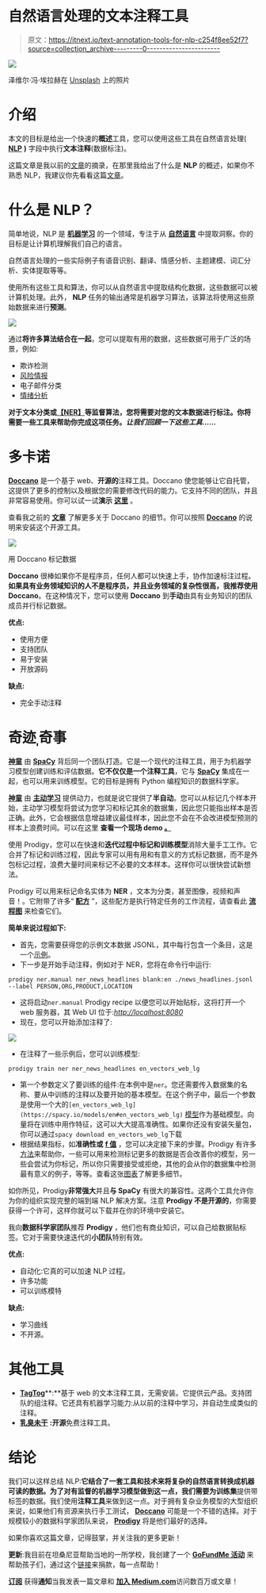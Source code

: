 # 自然语言处理的文本注释工具

> 原文：<https://itnext.io/text-annotation-tools-for-nlp-c254f8ee52f7?source=collection_archive---------0----------------------->

![](img/597c8eac3c8e1d3d4da6ba117c64622a.png)

泽维尔·冯·埃拉赫在 [Unsplash](https://unsplash.com?utm_source=medium&utm_medium=referral) 上的照片

# 介绍

本文的目标是给出一个快速的**概述**工具，您可以使用这些工具在自然语言处理( [**NLP**](https://en.wikipedia.org/wiki/Natural_language_processing) **)** 字段中执行**文本注释**(数据标注)。

这篇文章是我以前的[文章](/introduction-to-natural-language-processing-nlp-tools-for-python-cf39af3cfc64)的摘录，在那里我给出了什么是 **NLP** 的概述，如果你不熟悉 NLP，我建议你先看看这篇[文章](/introduction-to-natural-language-processing-nlp-tools-for-python-cf39af3cfc64)。

# 什么是 NLP？

简单地说，NLP 是 [**机器学习**](https://en.wikipedia.org/wiki/Machine_learning) 的一个领域，专注于从 [**自然语言**](https://en.wikipedia.org/wiki/Natural_language) 中提取洞察。你的目标是让计算机理解我们自己的语言。

自然语言处理的一些实际例子有语音识别、翻译、情感分析、主题建模、词汇分析、实体提取等等。

使用所有这些工具和算法，你可以从自然语言中提取结构化数据，这些数据可以被计算机处理。此外， **NLP** 任务的输出通常是机器学习算法，该算法将使用这些原始数据来进行**预测**。

![](img/2505ea7015b04dddf27a39ed337f55a4.png)

通过**将许多算法结合在一起**，您可以提取有用的数据，这些数据可用于广泛的场景，例如:

*   欺诈检测
*   [风险情报](https://aylien.com/solutions/risk-intelligence)
*   电子邮件分类
*   [情绪分析](https://pythonspot.com/python-sentiment-analysis/)

**对于文本分类或**[**【NER】**](https://en.wikipedia.org/wiki/Named-entity_recognition)**等监督算法，您将需要对您的文本数据进行标注。你将需要一些工具来帮助你完成这项任务。*让我们回顾一下这些工具……***

# 多卡诺

[**Doccano**](https://doccano.herokuapp.com/) 是一个基于 web、**开源的**注释工具。Doccano 使您能够让它自托管，这提供了更多的控制以及根据您的需要修改代码的能力。它支持不同的团队，并且非常容易使用。你可以试一试**演示** [**这里**](https://doccano.herokuapp.com/demo/named-entity-recognition/) 。

查看我之前的 [**文章**](/nlp-named-entity-recognition-ner-with-spacy-and-python-dabaf843cab2) 了解更多关于 Doccano 的细节。你可以按照 [**Doccano**](https://doccano.github.io/doccano/tutorial/) 的说明来安装这个开源工具。

![](img/239114e9f33beb3647c4c736fd221be5.png)

用 Doccano 标记数据

**Doccano** 很棒如果你不是程序员，任何人都可以快速上手，协作加速标注过程。**如果具有业务领域知识的人不是程序员，并且业务领域的复杂性很高，我推荐使用 Doccano**。在这种情况下，您可以使用 **Doccano** 到**手动**由具有业务知识的团队成员并行标记数据。

**优点:**

*   使用方便
*   支持团队
*   易于安装
*   开放源码

**缺点:**

*   完全手动注释

# 奇迹ˌ奇事

[**神童**](https://prodi.gy/) 由 [**SpaCy**](https://spacy.io/) 背后同一个团队打造。它是一个现代的注释工具，用于为机器学习模型创建训练和评估数据。**它不仅仅是一个注释工具**，它与 [**SpaCy**](https://spacy.io/) 集成在一起，也可以用来训练模型。它的目标是拥有 Python 编程知识的数据科学家。

[**神童**](https://prodi.gy/) 由 [**主动学习**](https://en.wikipedia.org/wiki/Active_learning_(machine_learning)) 提供动力，也就是说它提供了**半自动**。您可以从标记几个样本开始，主动学习模型将尝试为您学习和标记其余的数据集，因此您只能指出样本是否正确。此外，它会根据信息增益建议最佳样本，因此您不会在不会改进模型预测的样本上浪费时间。可以在这里 **查看一个现场 **demo** [**。**](https://prodi.gy/demo)**

使用 Prodigy，您可以在快速和**迭代过程中标记和训练模型**消除大量手工工作。它合并了标记和训练过程，因此专家可以用有用和有意义的方式标记数据，而不是外包标记过程，浪费大量时间来标记不必要的文本样本。这样你可以很快尝试新想法。

Prodigy 可以用来标记命名实体为 **NER** ，文本为分类，甚至图像，视频和声音！。它附带了许多“ [**配方**](https://prodi.gy/docs/recipes) ”，这些配方是执行特定任务的工作流程，请查看此 [**流程图**](https://prodi.gy/prodigy_flowchart_ner-36f76cffd9cb4ef653a21ee78659d366.pdf) 来检查它们。

**简单来说过程如下:**

*   首先，您需要获得您的示例文本数据 JSONL，其中每行包含一个条目，这是一个[示例](https://raw.githubusercontent.com/explosion/prodigy-recipes/master/example-datasets/news_headlines.jsonl)。
*   下一步是开始手动注释，例如对于 NER，您将在命令行中运行:

```
prodigy ner.manual ner_news_headlines blank:en ./news_headlines.jsonl --label PERSON,ORG,PRODUCT,LOCATION
```

*   这将启动`ner.manual` Prodigy recipe 以便您可以开始贴标，这将打开一个 web 服务器，其 Web UI 位于:[*http://localhost:8080*](http://localhost:8080/)
*   现在，您可以开始添加注释了:

![](img/30d43bd1392dc9c318a239bc755522f2.png)

*   在注释了一些示例后，您可以训练模型:

```
prodigy train ner ner_news_headlines en_vectors_web_lg
```

*   第一个参数定义了要训练的组件:在本例中是`ner`。您还需要传入数据集的名称、要从中训练的注释以及要开始的基本模型。在这个例子中，最后一个参数是使用一个大的`[en_vectors_web_lg](https://spacy.io/models/en#en_vectors_web_lg)` [模型](https://spacy.io/models/en#en_vectors_web_lg)作为基础模型。向量将在训练中用作特征，这可以大大提高准确性。如果你还没有安装矢量包，你可以通过`spacy download en_vectors_web_lg`下载
*   根据结果指标，如**准确性或** [**f 值**](https://en.wikipedia.org/wiki/F-score) ，您可以决定接下来的步骤。Prodigy 有许多[方法](https://prodi.gy/prodigy_flowchart_ner-36f76cffd9cb4ef653a21ee78659d366.pdf)来帮助你，一些可以用来检测标记更多的数据是否会改善你的模型，另一些会尝试为你标记，所以你只需要接受或拒绝，其他的会从你的数据集中检测最有意义的例子，等等。查看这张[图表](https://prodi.gy/prodigy_flowchart_ner-36f76cffd9cb4ef653a21ee78659d366.pdf)了解更多细节。

如你所见，Prodigy**非常强大**并且**与 SpaCy** 有很大的兼容性。这两个工具允许你为你的组织实现完整的端到端 NLP 解决方案。注意 **Prodigy 不是开源的**，你需要获得一个许可，这样你就可以下载并在你的环境中安装它。

我向**数据科学家团队**推荐 **Prodigy** ，他们也有商业知识，可以自己给数据贴标签。它对于需要快速迭代的**小团队**特别有效。

**优点:**

*   自动化:它真的可以加速 NLP 过程。
*   许多功能
*   可以训练模特

**缺点:**

*   学习曲线
*   不开源。

# 其他工具

*   [**TagTog**](https://www.tagtog.net/)**:**基于 web 的文本注释工具，无需安装。它提供云产品。支持团队的组注释。它还具有机器学习能力:从以前的注释中学习，并自动生成类似的注释。
*   [**乳臭未干**](https://brat.nlplab.org/) **:开源**免费注释工具。

# 结论

我们可以这样总结 NLP:**它结合了一套工具和技术来将复杂的自然语言转换成机器可读的数据。**为了对有监督的机器学习模型做到这一点，我们需要为**训练集**提供带标签的数据。我们使用**注释工具**来做到这一点。对于拥有复杂业务模型的大型组织来说，如果他们有资源来执行手工测试， [**Doccano**](https://doccano.herokuapp.com/) 可能是一个不错的选择。对于规模较小的数据科学家团队来说， [**Prodigy**](https://prodi.gy/) 将是他们最好的选择。

如果你喜欢这篇文章，记得鼓掌，并关注我的更多更新！

**更新**:我目前在坦桑尼亚帮助当地的一所学校，我创建了一个 [**GoFundMe 活动**](https://www.gofundme.com/f/help-the-mango-school-children-in-tanzania) 来帮助孩子们，通过这个[链接](https://www.gofundme.com/f/help-the-mango-school-children-in-tanzania)来捐款，每一点帮助！

[**订阅**](https://javier-ramos.medium.com/subscribe) 获得**通知**当我发表一篇文章和 [**加入 Medium.com**](https://javier-ramos.medium.com/membership)访问数百万或文章！